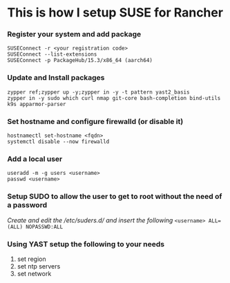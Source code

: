 # This is how I setup SUSE for Rancher

### Register your system and add package

```text
SUSEConnect -r <your registration code>
SUSEConnect --list-extensions
SUSEConnect -p PackageHub/15.3/x86_64 (aarch64)
```
### Update and Install packages

```text
zypper ref;zypper up -y;zypper in -y -t pattern yast2_basis
zypper in -y sudo which curl nmap git-core bash-completion bind-utils k9s apparmor-parser
```

### Set hostname and configure firewalld (or disable it)

```text
hostnamectl set-hostname <fqdn>
systemctl disable --now firewalld
```

### Add a local user 

```text
useradd -m -g users <username>
passwd <username>
```

### Setup SUDO to allow the user to get to root without the need of a password

*Create and edit the /etc/suders.d/<username> and insert the following*
```<username> ALL=(ALL) NOPASSWD:ALL```

### Using YAST setup the following to your needs

1. set region
1. set ntp servers
1. set network
